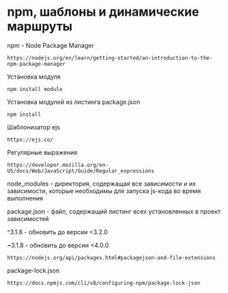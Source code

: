 # npm, шаблоны и динамические маршруты

npm - Node Package Manager

    https://nodejs.org/en/learn/getting-started/an-introduction-to-the-npm-package-manager

Установка модуля

    npm install module

Установка модулей из листинга package.json

    npm install

Шаблонизатор ejs 

    https://ejs.co/

Регулярные выражения

    https://developer.mozilla.org/en-US/docs/Web/JavaScript/Guide/Regular_expressions

node_modules - директория, содержащая все зависимости и их зависимости, которые необходимы для запуска js-кода во время выполнения

package.json - файл, содержащий листинг всех установленных в проект зависимостей

^3.1.8 - обновить до версии <3.2.0

~3.1.8 - обновить до версии <4.0.0

    https://nodejs.org/api/packages.html#packagejson-and-file-extensions

package-lock.json

    https://docs.npmjs.com/cli/v8/configuring-npm/package-lock-json
